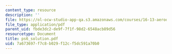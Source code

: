 ```yaml
---
content_type: resource
description: ''
file: https://ol-ocw-studio-app-qa.s3.amazonaws.com/courses/16-13-aerodynamics-of-viscous-fluids-fall-2003/7a673697f7c8b029f12cf5dc591a70b0_ps6_solution.pdf
file_type: application/pdf
parent_uid: fbde3dc2-de9f-7f1f-98d2-6548acb89d56
resourcetype: Document
title: ps6_solution.pdf
uid: 7a673697-f7c8-b029-f12c-f5dc591a70b0
---
```

